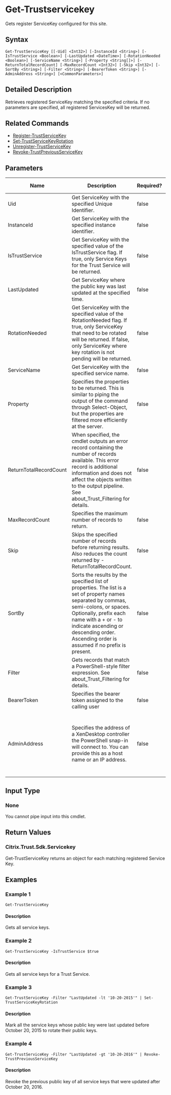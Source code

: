 ﻿
# Get-Trustservicekey
Gets register ServiceKey configured for this site.
## Syntax
```
Get-TrustServiceKey [[-Uid] <Int32>] [-InstanceId <String>] [-IsTrustService <Boolean>] [-LastUpdated <DateTime>] [-RotationNeeded <Boolean>] [-ServiceName <String>] [-Property <String[]>] [-ReturnTotalRecordCount] [-MaxRecordCount <Int32>] [-Skip <Int32>] [-SortBy <String>] [-Filter <String>] [-BearerToken <String>] [-AdminAddress <String>] [<CommonParameters>]
```
## Detailed Description
Retrieves registered ServiceKey matching the specified criteria. If no parameters are specified, all registered ServicesKey will be returned.


## Related Commands

* [Register-TrustServiceKey](../Register-TrustServiceKey/)
* [Set-TrustServiceKeyRotation](../Set-TrustServiceKeyRotation/)
* [Unregister-TrustServiceKey](../Unregister-TrustServiceKey/)
* [Revoke-TrustPreviousServiceKey](../Revoke-TrustPreviousServiceKey/)
## Parameters
| Name   | Description | Required? | Pipeline Input | Default Value |
| --- | --- | --- | --- | --- |
| Uid | Get ServiceKey with the specified Unique Identifier. | false | true (ByValue, ByPropertyName) |  |
| InstanceId | Get ServiceKey with the specified instance identifier. | false | false |  |
| IsTrustService | Get ServiceKey with the specified value of the IsTrustService flag. If true, only Service Keys for the Trust Service will be returned. | false | false |  |
| LastUpdated | Get ServiceKey where the public key was last updated at the specified time. | false | false |  |
| RotationNeeded | Get ServiceKey with the specified value of the RotationNeeded flag. If true, only ServiceKey that need to be rotated will be returned. If false, only ServiceKey where key rotation is not pending will be returned. | false | false |  |
| ServiceName | Get ServiceKey with the specified service name. | false | false |  |
| Property | Specifies the properties to be returned. This is similar to piping the output of the command through Select-Object, but the properties are filtered more efficiently at the server. | false | false |  |
| ReturnTotalRecordCount | When specified, the cmdlet outputs an error record containing the number of records available. This error record is additional information and does not affect the objects written to the output pipeline. See about\_Trust\_Filtering for details. | false | false | False |
| MaxRecordCount | Specifies the maximum number of records to return. | false | false | 250 |
| Skip | Skips the specified number of records before returning results. Also reduces the count returned by -ReturnTotalRecordCount. | false | false | 0 |
| SortBy | Sorts the results by the specified list of properties. The list is a set of property names separated by commas, semi-colons, or spaces. Optionally, prefix each name with a + or - to indicate ascending or descending order. Ascending order is assumed if no prefix is present. | false | false | The default sort order is by name or unique identifier. |
| Filter | Gets records that match a PowerShell-style filter expression. See about\_Trust\_Filtering for details. | false | false |  |
| BearerToken | Specifies the bearer token assigned to the calling user | false | false |  |
| AdminAddress | Specifies the address of a XenDesktop controller the PowerShell snap-in will connect to. You can provide this as a host name or an IP address. | false | false | Localhost. Once a value is provided by any cmdlet, this value becomes the default. |

## Input Type

### None
You cannot pipe input into this cmdlet.
## Return Values

### Citrix.Trust.Sdk.Servicekey
Get-TrustServiceKey returns an object for each matching registered Service Key.
## Examples

### Example 1
```
Get-TrustServiceKey
```
#### Description
Gets all service keys.
### Example 2
```
Get-TrustServiceKey -IsTrustService $true
```
#### Description
Gets all service keys for a Trust Service.
### Example 3
```
Get-TrustServiceKey -Filter "LastUpdated -lt '10-20-2015'" | Set-TrustServiceKeyRotation
```
#### Description
Mark all the service keys whose public key were last updated before October 20, 2015 to rotate their public keys.
### Example 4
```
Get-TrustServiceKey -Filter "LastUpdated -gt '10-20-2016'" | Revoke-TrustPreviousServiceKey
```
#### Description
Revoke the previous public key of all service keys that were updated after October 20, 2016.
